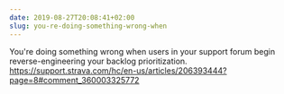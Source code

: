 ```yaml
---
date: 2019-08-27T20:08:41+02:00
slug: you-re-doing-something-wrong-when
---
```

You're doing something wrong when users in your support forum begin reverse-engineering your backlog prioritization. https://support.strava.com/hc/en-us/articles/206393444?page=8#comment_360003325772

